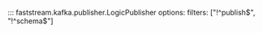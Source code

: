 

::: faststream.kafka.publisher.LogicPublisher
    options:
      filters: ["!^publish$", "!^schema$"]

